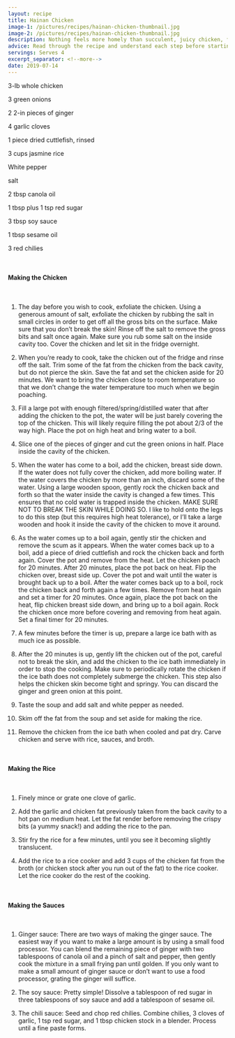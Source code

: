 ```yaml
---
layout: recipe
title: Hainan Chicken
image-1: /pictures/recipes/hainan-chicken-thumbnail.jpg
image-2: /pictures/recipes/hainan-chicken-thumbnail.jpg
description: Nothing feels more homely than succulent, juicy chicken, fragrant rice, and delicious chicken broth.
advice: Read through the recipe and understand each step before starting to cook. Be patient in understanding the *why* behind the *how* of each step, and you are bound to succeed.
servings: Serves 4
excerpt_separator: <!--more-->
date: 2019-07-14
---
```


3-lb whole chicken      

3 green onions      

2 2-in pieces of ginger      

4 garlic cloves     

1 piece dried cuttlefish, rinsed        

3 cups jasmine rice  

White pepper      

salt       

2 tbsp canola oil       

1 tbsp plus 1 tsp red sugar     

3 tbsp soy sauce

1 tbsp sesame oil

3 red chilies       

    
<!--more-->

<br>

#### **Making the Chicken** 

<br>

1. The day before you wish to cook, exfoliate the chicken. Using a generous amount of salt, exfoliate the chicken by rubbing the salt in small circles in order to get off all the gross bits on the surface. Make sure that you don’t break the skin! Rinse off the salt to remove the gross bits and salt once again. Make sure you rub some salt on the inside cavity too. Cover the chicken and let sit in the fridge overnight.        

2. When you’re ready to cook, take the chicken out of the fridge and rinse off the salt. Trim some of the fat from the chicken from the back cavity, but do not pierce the skin. Save the fat and set the chicken aside for 20 minutes. We want to bring the chicken close to room temperature so that we don’t change the water temperature too much when we begin poaching.      
    
3. Fill a large pot with enough filtered/spring/distilled water that after adding the chicken to the pot, the water will be just barely covering the top of the chicken. This will likely require filling the pot about 2/3 of the way high. Place the pot on high heat and bring water to a boil.        

4. Slice one of the pieces of ginger and cut the green onions in half. Place inside the cavity of the chicken.        

5. When the water has come to a boil, add the chicken, breast side down. If the water does not fully cover the chicken, add more boiling water. If the water covers the chicken by more than an inch, discard some of the water. Using a large wooden spoon, gently rock the chicken back and forth so that the water inside the cavity is changed a few times. This ensures that no cold water is trapped inside the chicken. MAKE SURE NOT TO BREAK THE SKIN WHILE DOING SO. I like to hold onto the legs to do this step (but this requires high heat tolerance), or I’ll take a large wooden and hook it inside the cavity of the chicken to move it around.        

6. As the water comes up to a boil again, gently stir the chicken and remove the scum as it appears. When the water comes back up to a boil, add a piece of dried cuttlefish and rock the chicken back and forth again. Cover the pot and remove from the heat. Let the chicken poach for 20 minutes. After 20 minutes, place the pot back on heat. Flip the chicken over, breast side up. Cover the pot and wait until the water is brought back up to a boil. After the water comes back up to a boil, rock the chicken back and forth again a few times. Remove from heat again and set a timer for 20 minutes. Once again, place the pot back on the heat, flip chicken breast side down, and bring up to a boil again. Rock the chicken once more before covering and removing from heat again. Set a final timer for 20 minutes.      

7. A few minutes before the timer is up, prepare a large ice bath with as much ice as possible.     

8. After the 20 minutes is up, gently lift the chicken out of the pot, careful not to break the skin, and add the chicken to the ice bath immediately in order to stop the cooking. Make sure to periodically rotate the chicken if the ice bath does not completely submerge the chicken. This step also helps the chicken skin become tight and springy. You can discard the ginger and green onion at this point.        

9. Taste the soup and add salt and white pepper as needed.      

10. Skim off the fat from the soup and set aside for making the rice. 

11. Remove the chicken from the ice bath when cooled and pat dry. Carve chicken and serve with rice, sauces, and broth.     

<br>

#### **Making the Rice** 

<br>

1. Finely mince or grate one clove of garlic.       

2. Add the garlic and chicken fat previously taken from the back cavity to a hot pan on medium heat. Let the fat render before removing the crispy bits (a yummy snack!) and adding the rice to the pan.      

3. Stir fry the rice for a few minutes, until you see it becoming slightly translucent.         

4. Add the rice to a rice cooker and add 3 cups of the chicken fat from the broth (or chicken stock after you run out of the fat) to the rice cooker. Let the rice cooker do the rest of the cooking.

<br>

#### **Making the Sauces** 

<br>

1. Ginger sauce: There are two ways of making the ginger sauce. The easiest way if you want to make a large amount is by using a small food processor. You can blend the remaining piece of ginger with two tablespoons of canola oil and a pinch of salt and pepper, then gently cook the mixture in a small frying pan until golden. If you only want to make a small amount of ginger sauce or don’t want to use a food processor, grating the ginger will suffice.     

2. The soy sauce: Pretty simple! Dissolve a tablespoon of red sugar in three tablespoons of soy sauce and add a tablespoon of sesame oil.       

3. The chili sauce: Seed and chop red chilies. Combine chilies, 3 cloves of garlic, 1 tsp red sugar, and 1 tbsp chicken stock in a blender. Process until a fine paste forms.